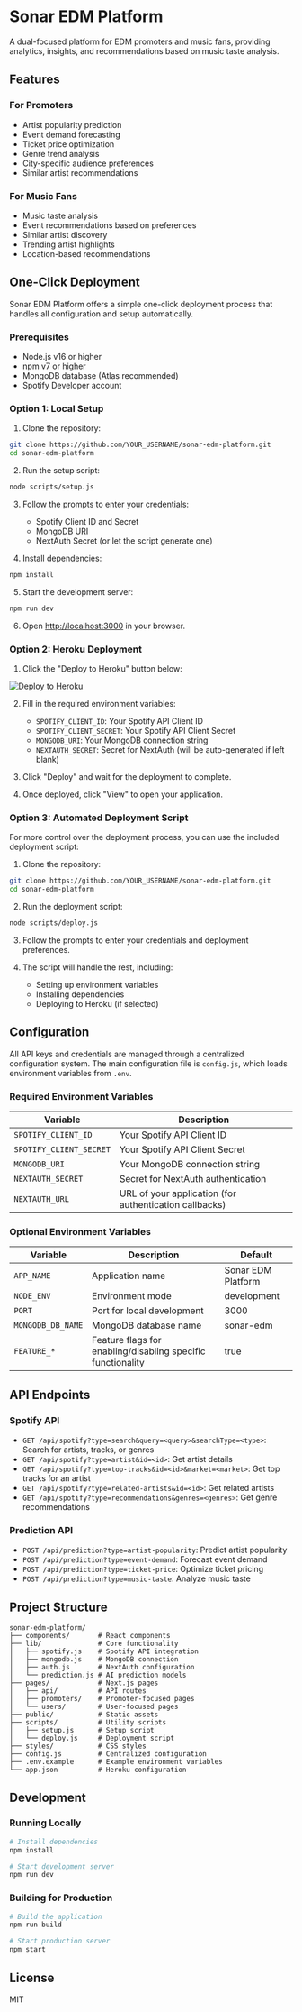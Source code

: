 # Sonar EDM Platform

A dual-focused platform for EDM promoters and music fans, providing analytics, insights, and recommendations based on music taste analysis.

## Features

### For Promoters
- Artist popularity prediction
- Event demand forecasting
- Ticket price optimization
- Genre trend analysis
- City-specific audience preferences
- Similar artist recommendations

### For Music Fans
- Music taste analysis
- Event recommendations based on preferences
- Similar artist discovery
- Trending artist highlights
- Location-based recommendations

## One-Click Deployment

Sonar EDM Platform offers a simple one-click deployment process that handles all configuration and setup automatically.

### Prerequisites

- Node.js v16 or higher
- npm v7 or higher
- MongoDB database (Atlas recommended)
- Spotify Developer account

### Option 1: Local Setup

1. Clone the repository:
```bash
git clone https://github.com/YOUR_USERNAME/sonar-edm-platform.git
cd sonar-edm-platform
```

2. Run the setup script:
```bash
node scripts/setup.js
```

3. Follow the prompts to enter your credentials:
   - Spotify Client ID and Secret
   - MongoDB URI
   - NextAuth Secret (or let the script generate one)

4. Install dependencies:
```bash
npm install
```

5. Start the development server:
```bash
npm run dev
```

6. Open [http://localhost:3000](http://localhost:3000) in your browser.

### Option 2: Heroku Deployment

1. Click the "Deploy to Heroku" button below:

[![Deploy to Heroku](https://www.herokucdn.com/deploy/button.svg)](https://heroku.com/deploy)

2. Fill in the required environment variables:
   - `SPOTIFY_CLIENT_ID`: Your Spotify API Client ID
   - `SPOTIFY_CLIENT_SECRET`: Your Spotify API Client Secret
   - `MONGODB_URI`: Your MongoDB connection string
   - `NEXTAUTH_SECRET`: Secret for NextAuth (will be auto-generated if left blank)

3. Click "Deploy" and wait for the deployment to complete.

4. Once deployed, click "View" to open your application.

### Option 3: Automated Deployment Script

For more control over the deployment process, you can use the included deployment script:

1. Clone the repository:
```bash
git clone https://github.com/YOUR_USERNAME/sonar-edm-platform.git
cd sonar-edm-platform
```

2. Run the deployment script:
```bash
node scripts/deploy.js
```

3. Follow the prompts to enter your credentials and deployment preferences.

4. The script will handle the rest, including:
   - Setting up environment variables
   - Installing dependencies
   - Deploying to Heroku (if selected)

## Configuration

All API keys and credentials are managed through a centralized configuration system. The main configuration file is `config.js`, which loads environment variables from `.env`.

### Required Environment Variables

| Variable | Description |
|----------|-------------|
| `SPOTIFY_CLIENT_ID` | Your Spotify API Client ID |
| `SPOTIFY_CLIENT_SECRET` | Your Spotify API Client Secret |
| `MONGODB_URI` | Your MongoDB connection string |
| `NEXTAUTH_SECRET` | Secret for NextAuth authentication |
| `NEXTAUTH_URL` | URL of your application (for authentication callbacks) |

### Optional Environment Variables

| Variable | Description | Default |
|----------|-------------|---------|
| `APP_NAME` | Application name | Sonar EDM Platform |
| `NODE_ENV` | Environment mode | development |
| `PORT` | Port for local development | 3000 |
| `MONGODB_DB_NAME` | MongoDB database name | sonar-edm |
| `FEATURE_*` | Feature flags for enabling/disabling specific functionality | true |

## API Endpoints

### Spotify API

- `GET /api/spotify?type=search&query=<query>&searchType=<type>`: Search for artists, tracks, or genres
- `GET /api/spotify?type=artist&id=<id>`: Get artist details
- `GET /api/spotify?type=top-tracks&id=<id>&market=<market>`: Get top tracks for an artist
- `GET /api/spotify?type=related-artists&id=<id>`: Get related artists
- `GET /api/spotify?type=recommendations&genres=<genres>`: Get genre recommendations

### Prediction API

- `POST /api/prediction?type=artist-popularity`: Predict artist popularity
- `POST /api/prediction?type=event-demand`: Forecast event demand
- `POST /api/prediction?type=ticket-price`: Optimize ticket pricing
- `POST /api/prediction?type=music-taste`: Analyze music taste

## Project Structure

```
sonar-edm-platform/
├── components/       # React components
├── lib/              # Core functionality
│   ├── spotify.js    # Spotify API integration
│   ├── mongodb.js    # MongoDB connection
│   ├── auth.js       # NextAuth configuration
│   └── prediction.js # AI prediction models
├── pages/            # Next.js pages
│   ├── api/          # API routes
│   ├── promoters/    # Promoter-focused pages
│   └── users/        # User-focused pages
├── public/           # Static assets
├── scripts/          # Utility scripts
│   ├── setup.js      # Setup script
│   └── deploy.js     # Deployment script
├── styles/           # CSS styles
├── config.js         # Centralized configuration
├── .env.example      # Example environment variables
└── app.json          # Heroku configuration
```

## Development

### Running Locally

```bash
# Install dependencies
npm install

# Start development server
npm run dev
```

### Building for Production

```bash
# Build the application
npm run build

# Start production server
npm start
```

## License

MIT

